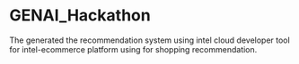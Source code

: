 # GENAI_Hackathon
The generated the recommendation system using intel cloud developer tool for intel-ecommerce platform using for shopping recommendation.
